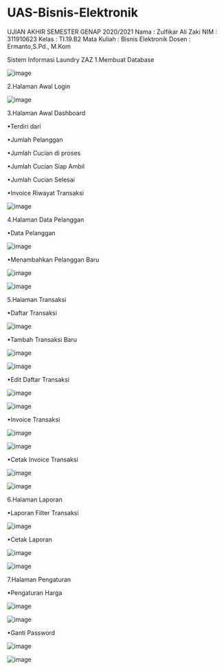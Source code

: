 # UAS-Bisnis-Elektronik
UJIAN AKHIR SEMESTER GENAP 2020/2021
Nama		: Zulfikar Ali Zaki
NIM		: 311910623
Kelas		: TI.19.B2
Mata Kuliah	: Bisnis Elektronik
Dosen		: Ermanto,S.Pd., M.Kom

Sistem Informasi Laundry ZAZ
1.Membuat Database
	
![image](https://user-images.githubusercontent.com/81583805/125802971-3432016d-e82a-4833-b84a-c60f4f14ae19.png)

2.Halaman Awal Login

![image](https://user-images.githubusercontent.com/81583805/125803011-8f38488d-e233-4dfb-93d6-061a970cab42.png)

3.Halaman Awal Dashboard

•Terdiri dari

•Jumlah Pelanggan

•Jumlah Cucian di proses

•Jumlah Cucian Siap Ambil

•Jumlah Cucian Selesai

•Invoice Riwayat Transaksi

![image](https://user-images.githubusercontent.com/81583805/125803171-26875491-b617-4af4-89de-172c0fda0f8c.png)

4.Halaman Data Pelanggan

•Data Pelanggan

![image](https://user-images.githubusercontent.com/81583805/125803248-bb5516d3-9ba9-46bc-84ba-10fc4adc705a.png)

•Menambahkan Pelanggan Baru

![image](https://user-images.githubusercontent.com/81583805/125803289-f8c2e5f1-937b-4784-b036-5ceeee09bcfb.png)

![image](https://user-images.githubusercontent.com/81583805/125803301-abcacd7d-8ab5-4638-96c8-f0f608ae8172.png)

5.Halaman Transaksi

•Daftar Transaksi

![image](https://user-images.githubusercontent.com/81583805/125803339-cc11531c-30de-4fdd-a054-11dd4cebb1c0.png)

•Tambah Transaksi Baru

![image](https://user-images.githubusercontent.com/81583805/125803442-0913f5eb-a4a2-4fb6-b417-0967bd757638.png)

![image](https://user-images.githubusercontent.com/81583805/125803463-c39f4423-5a42-4044-b719-6303ea21fe17.png)

•Edit Daftar Transaksi

![image](https://user-images.githubusercontent.com/81583805/125803526-c4c016aa-a589-43c7-9ca9-e80c759bf019.png)

![image](https://user-images.githubusercontent.com/81583805/125803535-3f08216e-5acd-45b8-922d-5897b0c5fbe6.png)

•Invoice Transaksi

![image](https://user-images.githubusercontent.com/81583805/125803573-dac56022-daa5-47d4-90ed-440e461a9a6e.png)

![image](https://user-images.githubusercontent.com/81583805/125803587-15603770-2dc9-49c4-a4fc-a5e6fec4db2d.png)

•Cetak Invoice Transaksi

![image](https://user-images.githubusercontent.com/81583805/125803636-e844c556-b149-4012-ab33-7344ef1a42b7.png)

![image](https://user-images.githubusercontent.com/81583805/125803662-252a6ce4-c331-4320-a198-579acaf7e8ec.png)

6.Halaman Laporan

•Laporan Filter Transaksi 

![image](https://user-images.githubusercontent.com/81583805/125803729-a4f91146-3085-4c1e-ab34-da5cbc60da0d.png)

•Cetak Laporan

![image](https://user-images.githubusercontent.com/81583805/125803770-a16752e7-61a2-4997-b98a-2eadbb3deb25.png)

![image](https://user-images.githubusercontent.com/81583805/125803782-e20a6a71-700b-45cd-8b8b-a150c5807f8e.png)

7.Halaman Pengaturan

•Pengaturan Harga

![image](https://user-images.githubusercontent.com/81583805/125803827-fa616124-350e-4a3a-90cf-45c3a227529d.png)

![image](https://user-images.githubusercontent.com/81583805/125803849-cc470f07-8484-4b47-8683-367733d18ee3.png)

•Ganti Password

![image](https://user-images.githubusercontent.com/81583805/125803887-fb8a0d61-df61-44e1-a884-e0f998adeff7.png)

![image](https://user-images.githubusercontent.com/81583805/125803902-c45b7e2a-ed4c-4f70-a71b-567b2ab6478b.png)


